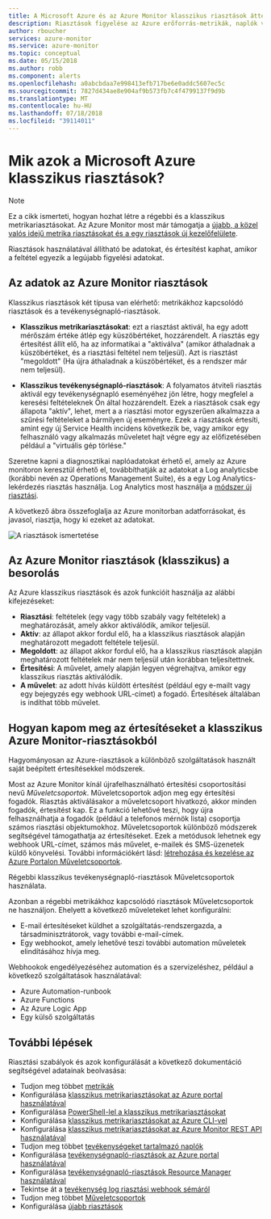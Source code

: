 ```yaml
---
title: A Microsoft Azure és az Azure Monitor klasszikus riasztások áttekintése
description: Riasztások figyelése az Azure erőforrás-metrikák, naplók vagy eseményeket, és értesítést a megadott feltétel teljesülése esetén lehetővé teszik.
author: rboucher
services: azure-monitor
ms.service: azure-monitor
ms.topic: conceptual
ms.date: 05/15/2018
ms.author: robb
ms.component: alerts
ms.openlocfilehash: a0abcbdaa7e998413efb717be6e0addc5607ec5c
ms.sourcegitcommit: 7827d434ae8e904af9b573fb7c4f4799137f9d9b
ms.translationtype: MT
ms.contentlocale: hu-HU
ms.lasthandoff: 07/18/2018
ms.locfileid: "39114011"
---
```

# <a name="what-are-classic-alerts-in-microsoft-azure"></a>Mik azok a Microsoft Azure klasszikus riasztások?

> [!NOTE]
> Ez a cikk ismerteti, hogyan hozhat létre a régebbi és a klasszikus metrikariasztásokat. Az Azure Monitor most már támogatja a [újabb, a közel valós idejű metrika riasztásokat és a egy riasztások új kezelőfelülete](monitoring-overview-unified-alerts.md). 
>

Riasztások használatával állítható be adatokat, és értesítést kaphat, amikor a feltétel egyezik a legújabb figyelési adatokat.


## <a name="alerts-on-azure-monitor-data"></a>Az adatok az Azure Monitor riasztások
Klasszikus riasztások két típusa van elérhető: metrikákhoz kapcsolódó riasztások és a tevékenységnapló-riasztások.

* **Klasszikus metrikariasztásokat**: ezt a riasztást aktivál, ha egy adott mérőszám értéke átlép egy küszöbértéket, hozzárendelt. A riasztás egy értesítést állít elő, ha az informatikai a "aktiválva" (amikor áthaladnak a küszöbértéket, és a riasztási feltétel nem teljesül). Azt is riasztást "megoldott" (Ha újra áthaladnak a küszöbértéket, és a rendszer már nem teljesül). 

* **Klasszikus tevékenységnapló-riasztások**: A folyamatos átviteli riasztás aktivál egy tevékenységnapló eseményéhez jön létre, hogy megfelel a keresési feltételeknek Ön által hozzárendelt. Ezek a riasztások csak egy állapota "aktív", lehet, mert a a riasztási motor egyszerűen alkalmazza a szűrési feltételeket a bármilyen új eseményre. Ezek a riasztások értesíti, amint egy új Service Health incidens következik be, vagy amikor egy felhasználó vagy alkalmazás műveletet hajt végre egy az előfizetésében például a "virtuális gép törlése."

Szeretne kapni a diagnosztikai naplóadatokat érhető el, amely az Azure monitoron keresztül érhető el, továbbíthatják az adatokat a Log analyticsbe (korábbi nevén az Operations Management Suite), és a egy Log Analytics-lekérdezés riasztás használja. Log Analytics most használja a [módszer új riasztási](monitoring-overview-unified-alerts.md). 

A következő ábra összefoglalja az Azure monitorban adatforrásokat, és javasol, riasztja, hogy ki ezeket az adatokat.

![A riasztások ismertetése](./media/monitoring-overview-alerts/Alerts_Overview_Resource_v4.png)

## <a name="taxonomy-of-azure-monitor-alerts-classic"></a>Az Azure Monitor riasztások (klasszikus) a besorolás
Az Azure klasszikus riasztások és azok funkcióit használja az alábbi kifejezéseket:
* **Riasztási**: feltételek (egy vagy több szabály vagy feltételek) a meghatározását, amely akkor aktiválódik, amikor teljesül.
* **Aktív**: az állapot akkor fordul elő, ha a klasszikus riasztások alapján meghatározott megadott feltétele teljesül.
* **Megoldott**: az állapot akkor fordul elő, ha a klasszikus riasztások alapján meghatározott feltételek már nem teljesül után korábban teljesítettnek.
* **Értesítési**: A művelet, amely alapján legyen végrehajtva, amikor egy klasszikus riasztás aktiválódik.
* **A művelet**: az adott hívás küldött értesítést (például egy e-mailt vagy egy bejegyzés egy webhook URL-címet) a fogadó. Értesítések általában is indíthat több művelet.

## <a name="how-do-i-receive-notifications-from-an-azure-monitor-classic-alert"></a>Hogyan kapom meg az értesítéseket a klasszikus Azure Monitor-riasztásokból
Hagyományosan az Azure-riasztások a különböző szolgáltatások használt saját beépített értesítésekkel módszerek. 

Most az Azure Monitor kínál újrafelhasználható értesítési csoportosítási nevű *Műveletcsoportok*. Műveletcsoportok adjon meg egy értesítési fogadók. Riasztás aktiválásakor a műveletcsoport hivatkozó, akkor minden fogadók, értesítést kap. Ez a funkció lehetővé teszi, hogy újra felhasználhatja a fogadók (például a telefonos mérnök lista) csoportja számos riasztási objektumokhoz. Műveletcsoportok különböző módszerek segítségével támogathatja az értesítéseket. Ezek a metódusok lehetnek egy webhook URL-címet, számos más művelet, e-mailek és SMS-üzenetek küldő könyvelési. További információkért lásd: [létrehozása és kezelése az Azure Portalon Műveletcsoportok](monitoring-action-groups.md). 

Régebbi klasszikus tevékenységnapló-riasztások Műveletcsoportok használata.

Azonban a régebbi metrikákhoz kapcsolódó riasztások Műveletcsoportok ne használjon. Ehelyett a következő műveleteket lehet konfigurálni: 
* E-mail értesítéseket küldhet a szolgáltatás-rendszergazda, a társadminisztrátorok, vagy további e-mail-címek.
* Egy webhookot, amely lehetővé teszi további automation műveletek elindításához hívja meg.

Webhookok engedélyezéséhez automation és a szervizeléshez, például a következő szolgáltatások használatával:
- Azure Automation-runbook
- Azure Functions
- Az Azure Logic App
- Egy külső szolgáltatás

## <a name="next-steps"></a>További lépések
Riasztási szabályok és azok konfigurálását a következő dokumentáció segítségével adatainak beolvasása:

* Tudjon meg többet [metrikák](monitoring-overview-metrics.md)
* Konfigurálása [klasszikus metrikariasztásokat az Azure portal használatával](insights-alerts-portal.md)
* Konfigurálása [PowerShell-lel a klasszikus metrikariasztásokat](insights-alerts-powershell.md)
* Konfigurálása [klasszikus metrikariasztásokat az Azure CLI-vel](insights-alerts-command-line-interface.md)
* Konfigurálása [klasszikus metrikariasztásokat az Azure Monitor REST API használatával](https://msdn.microsoft.com/library/azure/dn931945.aspx)
* Tudjon meg többet [tevékenységeket tartalmazó naplók](monitoring-overview-activity-logs.md)
* Konfigurálása [tevékenységnapló-riasztások az Azure portal használatával](monitoring-activity-log-alerts.md)
* Konfigurálása [tevékenységnapló-riasztások Resource Manager használatával](monitoring-create-activity-log-alerts-with-resource-manager-template.md)
* Tekintse át a [tevékenység log riasztási webhook sémáról](monitoring-activity-log-alerts-webhook.md)
* Tudjon meg többet [Műveletcsoportok](monitoring-action-groups.md)
* Konfigurálása [újabb riasztások](monitor-alerts-unified-usage.md)
